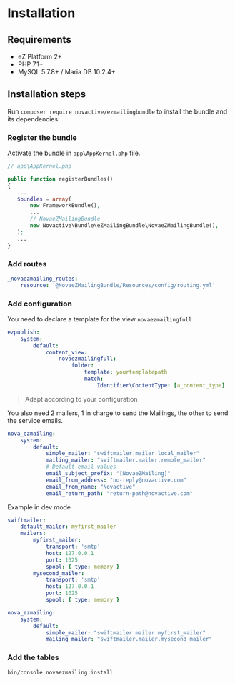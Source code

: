 # Installation

## Requirements

* eZ Platform 2+
* PHP 7.1+
* MySQL 5.7.8+ / Maria DB 10.2.4+

## Installation steps

Run `composer require novactive/ezmailingbundle` to install the bundle and its dependencies:

### Register the bundle

Activate the bundle in `app\AppKernel.php` file.

```php
// app\AppKernel.php

public function registerBundles()
{
   ...
   $bundles = array(
       new FrameworkBundle(),
       ...
       // NovaeZMailingBundle
       new Novactive\Bundle\eZMailingBundle\NovaeZMailingBundle(),
   );
   ...
}
```

### Add routes

```yaml
_novaezmailing_routes:
    resource: '@NovaeZMailingBundle/Resources/config/routing.yml'
```

### Add configuration

You need to declare a template for the view `novaezmailingfull`

```yaml
ezpublish:
    system:
        default:
            content_view:
                novaezmailingfull:
                    folder:
                        template: yourtemplatepath
                        match:
                            Identifier\ContentType: [a_content_type]
```

> Adapt according to your configuration


You also need 2 mailers, 1 in charge to send the Mailings, the other to send the service emails.

```yaml
nova_ezmailing:
    system:
        default:
            simple_mailer: "swiftmailer.mailer.local_mailer"
            mailing_mailer: "swiftmailer.mailer.remote_mailer"
            # Default email values
            email_subject_prefix: "[NovaeZMailing]"
            email_from_address: "no-reply@novactive.com"
            email_from_name: "Novactive"
            email_return_path: "return-path@novactive.com"
```

Example in dev mode

```yaml
swiftmailer:
    default_mailer: myfirst_mailer
    mailers:
        myfirst_mailer:
            transport: 'smtp'
            host: 127.0.0.1
            port: 1025
            spool: { type: memory }
        mysecond_mailer:
            transport: 'smtp'
            host: 127.0.0.1
            port: 1025
            spool: { type: memory }

nova_ezmailing:
    system:
        default:
            simple_mailer: "swiftmailer.mailer.myfirst_mailer"
            mailing_mailer: "swiftmailer.mailer.mysecond_mailer"
```


### Add the tables

```bash
bin/console novaezmailing:install
```
